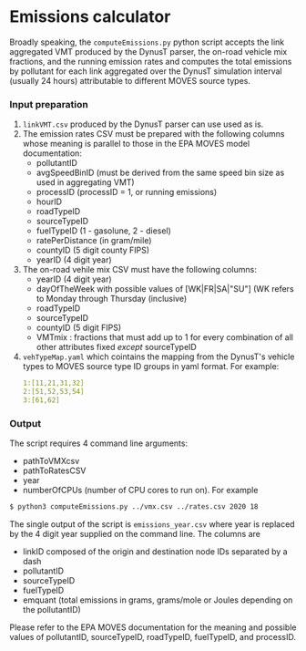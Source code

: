# Emissions calculator

Broadly speaking, the `computeEmissions.py` python script accepts the
link aggregated VMT produced by the DynusT parser, the on-road vehicle
mix fractions, and the running emission rates and computes the total
emissions by pollutant for each link aggregated over the DynusT
simulation interval (usually 24 hours) attributable to different MOVES
source types.

### Input preparation

1. `linkVMT.csv` produced by the DynusT parser can use used as is.
2. The emission rates CSV must be prepared with the following columns
   whose meaning is parallel to those in the EPA MOVES model
   documentation:
   - pollutantID
   - avgSpeedBinID (must be derived from the same speed bin size as
     used in aggregating VMT)
   - processID (processID = 1, or running emissions)
   - hourID
   - roadTypeID
   - sourceTypeID
   - fuelTypeID (1 - gasolune, 2 - diesel)
   - ratePerDistance (in gram/mile)
   - countyID (5 digit county FIPS)
   - yearID (4 digit year)
3. The on-road vehile mix CSV must have the following columns:
   - yearID (4 digit year)
   - dayOfTheWeek with possible values of [WK|FR|SA|"SU"] (WK refers
     to Monday through Thursday (inclusive)
   - roadTypeID
   - sourceTypeID
   - countyID (5 digit FIPS)
   - VMTmix : fractions that must add up to 1 for every combination of
     all other attributes fixed *except* sourceTypeID
4. `vehTypeMap.yaml` which cointains the mapping from the DynusT's
   vehicle types to MOVES source type ID groups in yaml format.  For
   example:
	```yaml
	1:[11,21,31,32]
	2:[51,52,53,54]
	3:[61,62]
	```

### Output

The script requires 4 command line arguments:
- pathToVMXcsv
- pathToRatesCSV
- year
- numberOfCPUs (number of CPU cores to run on).  For example
```bash
$ python3 computeEmissions.py ../vmx.csv ../rates.csv 2020 18
```
The single output of the script is `emissions_year.csv` where year is
replaced by the 4 digit year supplied on the command line.  The
columns are 
- linkID composed of the origin and destination node IDs separated by
  a dash
- pollutantID 
- sourceTypeID
- fuelTypeID
- emquant (total emissions in grams, grams/mole or Joules depending on
  the pollutantID)
  
Please refer to the EPA MOVES documentation for the meaning and
possible values of pollutantID, sourceTypeID, roadTypeID, fuelTypeID,
and processID.
